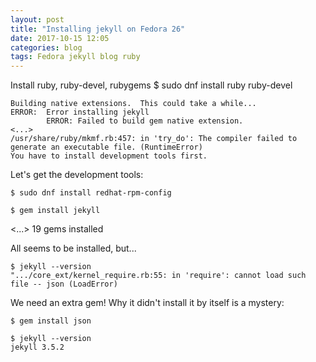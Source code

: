 ```yaml
---
layout: post
title: "Installing jekyll on Fedora 26"
date: 2017-10-15 12:05
categories: blog
tags: Fedora jekyll blog ruby
---
```


Install ruby, ruby-devel, rubygems
    $ sudo dnf install ruby ruby-devel

    Building native extensions.  This could take a while...
    ERROR:  Error installing jekyll
            ERROR: Failed to build gem native extension.
    <...>
    /usr/share/ruby/mkmf.rb:457: in 'try_do': The compiler failed to generate an executable file. (RuntimeError)
    You have to install development tools first.

Let's get the development tools:

    $ sudo dnf install redhat-rpm-config

    $ gem install jekyll
<...>
    19 gems installed

All seems to be installed, but...

    $ jekyll --version
    ".../core_ext/kernel_require.rb:55: in 'require': cannot load such file -- json (LoadError)

We need an extra gem! Why it didn't install it by itself is a mystery:

    $ gem install json

    $ jekyll --version
    jekyll 3.5.2

